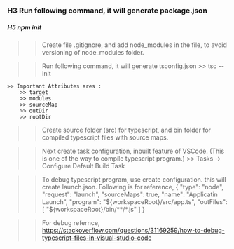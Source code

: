### H3 Run following command, it will generate package.json
##### H5 npm init

>> Create file .gitignore, and add node_modules in the file, to avoid versioning of node_modules folder.

>> Run following command, it will generate tsconfig.json
    >> tsc --init

    >> Important Attributes ares :
        >> target
        >> modules
        >> sourceMap
        >> outDir
        >> rootDir

>> Create source folder (src) for typescript, and bin folder for compiled typescript files with source maps.


>> Next create task configuration, inbuilt feature of VSCode. (This is one of the way to compile typescript program.)
    >> Tasks -> Configure Default Build Task


>> To debug typescript program, use create configuration. this will create launch.json. Following is for reference,
    {
        "type": "node",
        "request": "launch",
        "sourceMaps": true,
        "name": "Applicatin Launch",
        "program": "${workspaceRoot}/src/app.ts",
        "outFiles": [
            "${workspaceRoot}/bin/**/*.js"
        ]
    }


>> For debug refernce, 
    https://stackoverflow.com/questions/31169259/how-to-debug-typescript-files-in-visual-studio-code